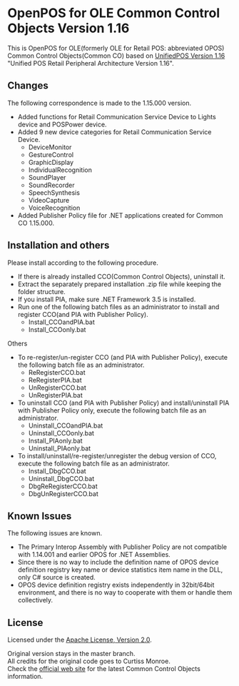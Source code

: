 ﻿# OpenPOS for OLE Common Control Objects Version 1.16  
This is OpenPOS for OLE(formerly OLE for Retail POS: abbreviated OPOS) Common Control Objects(Common CO) based on [UnifiedPOS Version 1.16][upos116] "Unified POS Retail Peripheral Architecture Version 1.16".  

## Changes  
The following correspondence is made to the 1.15.000 version.  

- Added functions for Retail Communication Service Device to Lights device and POSPower device.  
- Added 9 new device categories for Retail Communication Service Device.  
  - DeviceMonitor  
  - GestureControl  
  - GraphicDisplay  
  - IndividualRecognition  
  - SoundPlayer  
  - SoundRecorder  
  - SpeechSynthesis  
  - VideoCapture  
  - VoiceRecognition  
- Added Publisher Policy file for .NET applications created for Common CO 1.15.000.  


## Installation and others  
Please install according to the following procedure.  


- If there is already installed CCO(Common Control Objects), uninstall it.  
- Extract the separately prepared installation .zip file while keeping the folder structure.  
- If you install PIA, make sure .NET Framework 3.5 is installed.  
- Run one of the following batch files as an administrator to install and register CCO(and PIA with Publisher Policy).  
  - Install_CCOandPIA.bat  
  - Install_CCOonly.bat  

Others
- To re-register/un-register CCO (and PIA with Publisher Policy), execute the following batch file as an administrator.  
  - ReRegisterCCO.bat  
  - ReRegisterPIA.bat  
  - UnRegisterCCO.bat  
  - UnRegisterPIA.bat  
- To uninstall CCO (and PIA with Publisher Policy) and install/uninstall PIA with Publisher Policy only, execute the following batch file as an administrator.  
  - Uninstall_CCOandPIA.bat  
  - Uninstall_CCOonly.bat  
  - Install_PIAonly.bat  
  - Uninstall_PIAonly.bat  
- To install/uninstall/re-register/unregister the debug version of CCO, execute the following batch file as an administrator.  
  - Install_DbgCCO.bat  
  - Uninstall_DbgCCO.bat  
  - DbgReRegisterCCO.bat  
  - DbgUnRegisterCCO.bat  


## Known Issues  
The following issues are known.  

- The Primary Interop Assembly with Publisher Policy are not compatible with 1.14.001 and earlier OPOS for .NET Assemblies.  
- Since there is no way to include the definition name of OPOS device definition registry key name or device statistics item name in the DLL, only C# source is created.  
- OPOS device definition registry exists independently in 32bit/64bit environment, and there is no way to cooperate with them or handle them  collectively.  


## License  
Licensed under the [Apache License, Version 2.0](./LICENSE-2.0.txt).  

Original version stays in the master branch.  
All credits for the original code goes to Curtiss Monroe.  
Check the [official web site][opos] for the latest Common Control Objects information.  

[upos116]: https://www.omg.org/spec/UPOS/1.16/Beta1/PDF
[opos]: http://monroecs.com/oposccos.htm
